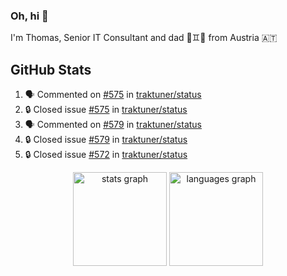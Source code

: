 ### Oh, hi 👋

I'm Thomas, Senior IT Consultant and dad 👶♊️👶 from Austria 🇦🇹

<!--
**traktuner/traktuner** is a ✨ _special_ ✨ repository because its `README.md` (this file) appears on your GitHub profile.

Here are some ideas to get you started:

- 🔭 I’m currently working on ...
- 🌱 I’m currently learning ...
- 👯 I’m looking to collaborate on ...
- 🤔 I’m looking for help with ...
- 💬 Ask me about ...
- 📫 How to reach me: ...
- 😄 Pronouns: ...
- ⚡ Fun fact: ...
-->

</div>

## GitHub Stats
<!--START_SECTION:activity-->
1. 🗣 Commented on [#575](https://github.com/traktuner/status/issues/575#issuecomment-2859972545) in [traktuner/status](https://github.com/traktuner/status)
2. 🔒 Closed issue [#575](https://github.com/traktuner/status/issues/575) in [traktuner/status](https://github.com/traktuner/status)
3. 🗣 Commented on [#579](https://github.com/traktuner/status/issues/579#issuecomment-2859972415) in [traktuner/status](https://github.com/traktuner/status)
4. 🔒 Closed issue [#579](https://github.com/traktuner/status/issues/579) in [traktuner/status](https://github.com/traktuner/status)
5. 🔒 Closed issue [#572](https://github.com/traktuner/status/issues/572) in [traktuner/status](https://github.com/traktuner/status)
<!--END_SECTION:activity-->

<div align="center">
  <img src="https://github-readme-stats.vercel.app/api?username=traktuner&hide_title=false&hide_rank=false&show_icons=true&include_all_commits=true&count_private=true&disable_animations=false&theme=dracula&locale=en&hide_border=false&order=1" height="150" alt="stats graph"  />
  <img src="https://github-readme-stats.vercel.app/api/top-langs?username=traktuner&locale=en&hide_title=false&layout=compact&card_width=320&langs_count=5&theme=dracula&hide_border=false&order=2" height="150" alt="languages graph"  />
</div>
